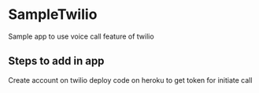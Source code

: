 # SampleTwilio
Sample app to use voice call feature of twilio

## Steps to add in app 

Create account on twilio 
deploy code on heroku to get token for initiate call
